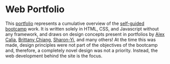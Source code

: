 # Web Portfolio

This [portfolio](https://www.johnwilliams.codes) represents a cumulative overview of the [self-guided bootcamp](https://github.com/telestrial/Self-Guided-BootCamp) work. It is written solely in HTML, CSS, and Javascript without any framework, and draws on design concepts present in portfolios by [Alex Calia](https://alexcalia.com/), [Brittany Chiang](https://brittanychiang.com/), [Sharon-Yi](https://sharon-yi.com/), and many others! At the time this was made, design principles were not part of the objectives of the bootcamp and, therefore, a completely novel design was not a priority. Instead, the web development behind the site is the focus.
